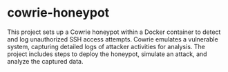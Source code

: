# cowrie-honeypot
This project sets up a Cowrie honeypot within a Docker container to detect and log unauthorized SSH access attempts. Cowrie emulates a vulnerable system, capturing detailed logs of attacker activities for analysis. The project includes steps to deploy the honeypot, simulate an attack, and analyze the captured data.

